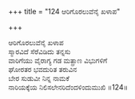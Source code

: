+++
title = "124 ಆರಿಗೊರಲುವೆನೈ ಖಳಾಪ"

+++
  
ಆರಿಗೊರಲುವೆನೈ ಖಳಾಪ  
ಸ್ಮಾರವಿದೆ ಸೆರೆವಿಡಿದು ತನ್ನಸು  
ವಾರಿಗೆಯು ವೈರಾಗ್ಯ ಗಡ ಮತ್ಪ್ರಾಣ ವಿಭುಗಳಿಗೆ  
ಘೋರತರ ಭವದುರಿತ ತರುವಿನ  
ಬೇರ ಸುಡುವೀ ನಿನ್ನ ನಾಮಕೆ  
ನಾರಿಯಕ್ಕೆಯ ನಿಲಿಸಲೇನರಿದೆಂದಳಿಂದುಮುಖಿ   ॥124॥
